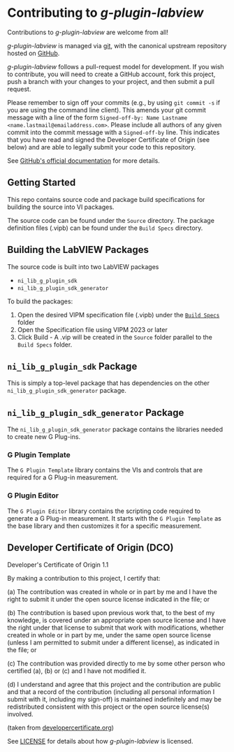 # Contributing to *g-plugin-labview*

Contributions to *g-plugin-labview* are welcome from all!

*g-plugin-labview* is managed via [git](https://git-scm.com), with the canonical upstream
repository hosted on [GitHub](https://github.com/ni/g-plugin-labview/).

*g-plugin-labview* follows a pull-request model for development.  If you wish to
contribute, you will need to create a GitHub account, fork this project, push a
branch with your changes to your project, and then submit a pull request.

Please remember to sign off your commits (e.g., by using `git commit -s` if you
are using the command line client). This amends your git commit message with a line
of the form `Signed-off-by: Name Lastname <name.lastmail@emailaddress.com>`. Please
include all authors of any given commit into the commit message with a
`Signed-off-by` line. This indicates that you have read and signed the Developer
Certificate of Origin (see below) and are able to legally submit your code to
this repository.

See [GitHub's official documentation](https://help.github.com/articles/using-pull-requests/) for more details.

## Getting Started

This repo contains source code and package build specifications for building the source into VI packages.

The source code can be found under the `Source` directory. The package definition files (.vipb) can be found under the `Build Specs` directory.

## Building the LabVIEW Packages

The source code is built into two LabVIEW packages

* `ni_lib_g_plugin_sdk`
* `ni_lib_g_plugin_sdk_generator`

To build the packages:

1. Open the desired VIPM specification file (.vipb) under the [`Build Specs`](https://github.com/ni/g-plugin-labview/tree/main/Source/Build%20Specs) folder
2. Open the Specification file using VIPM 2023 or later
3. Click Build - A .vip will be created in the `Source` folder parallel to the `Build Specs` folder.

## `ni_lib_g_plugin_sdk` Package

This is simply a top-level package that has dependencies on the other `ni_lib_g_plugin_sdk_generator` package.

## `ni_lib_g_plugin_sdk_generator` Package

The `ni_lib_g_plugin_sdk_generator` package contains the libraries needed to create new G Plug-ins.

### G Plugin Template

The `G Plugin Template` library contains the VIs and controls that are required for a G Plug-in measurement.

### G Plugin Editor

The `G Plugin Editor` library contains the scripting code required to generate a G Plug-in measurement. It starts with the `G Plugin Template` as the base library and then customizes it for a specific measurement.

## Developer Certificate of Origin (DCO)

   Developer's Certificate of Origin 1.1

   By making a contribution to this project, I certify that:

   (a) The contribution was created in whole or in part by me and I
       have the right to submit it under the open source license
       indicated in the file; or

   (b) The contribution is based upon previous work that, to the best
       of my knowledge, is covered under an appropriate open source
       license and I have the right under that license to submit that
       work with modifications, whether created in whole or in part
       by me, under the same open source license (unless I am
       permitted to submit under a different license), as indicated
       in the file; or

   (c) The contribution was provided directly to me by some other
       person who certified (a), (b) or (c) and I have not modified
       it.

   (d) I understand and agree that this project and the contribution
       are public and that a record of the contribution (including all
       personal information I submit with it, including my sign-off) is
       maintained indefinitely and may be redistributed consistent with
       this project or the open source license(s) involved.

(taken from [developercertificate.org](https://developercertificate.org/))

See [LICENSE](https://github.com/ni/g-plugin-labview/blob/main/LICENSE)
for details about how *g-plugin-labview* is licensed.
